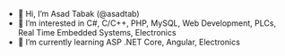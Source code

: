 - 👋 Hi, I’m Asad Tabak (@asadtab)
- 👀 I’m interested in C#, C/C++, PHP, MySQL, Web Development, PLCs, Real Time Embedded Systems, Electronics
- 🌱 I’m currently learning ASP .NET Core, Angular, Electronics


<!---
asadtab/asadtab is a ✨ special ✨ repository because its `README.md` (this file) appears on your GitHub profile.
You can click the Preview link to take a look at your changes.
--->
